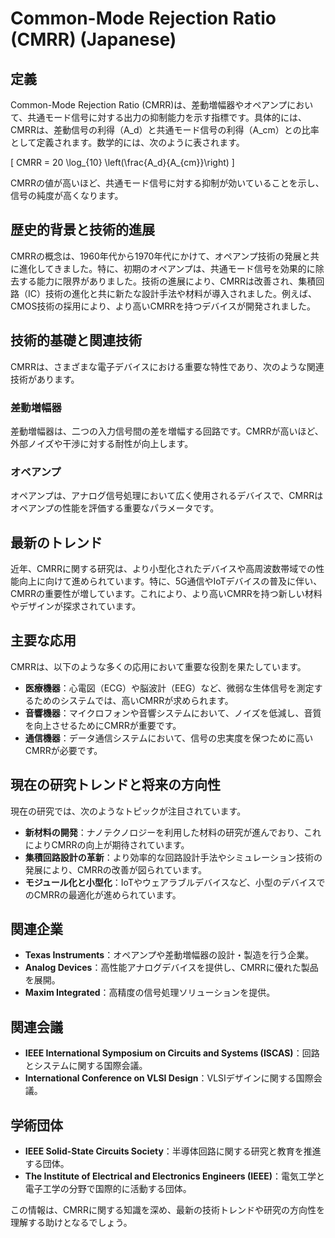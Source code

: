 # Common-Mode Rejection Ratio (CMRR) (Japanese)

## 定義

Common-Mode Rejection Ratio (CMRR)は、差動増幅器やオペアンプにおいて、共通モード信号に対する出力の抑制能力を示す指標です。具体的には、CMRRは、差動信号の利得（A_d）と共通モード信号の利得（A_cm）との比率として定義されます。数学的には、次のように表されます。

\[
CMRR = 20 \log_{10} \left(\frac{A_d}{A_{cm}}\right)
\]

CMRRの値が高いほど、共通モード信号に対する抑制が効いていることを示し、信号の純度が高くなります。

## 歴史的背景と技術的進展

CMRRの概念は、1960年代から1970年代にかけて、オペアンプ技術の発展と共に進化してきました。特に、初期のオペアンプは、共通モード信号を効果的に除去する能力に限界がありました。技術の進展により、CMRRは改善され、集積回路（IC）技術の進化と共に新たな設計手法や材料が導入されました。例えば、CMOS技術の採用により、より高いCMRRを持つデバイスが開発されました。

## 技術的基礎と関連技術

CMRRは、さまざまな電子デバイスにおける重要な特性であり、次のような関連技術があります。

### 差動増幅器

差動増幅器は、二つの入力信号間の差を増幅する回路です。CMRRが高いほど、外部ノイズや干渉に対する耐性が向上します。

### オペアンプ

オペアンプは、アナログ信号処理において広く使用されるデバイスで、CMRRはオペアンプの性能を評価する重要なパラメータです。

## 最新のトレンド

近年、CMRRに関する研究は、より小型化されたデバイスや高周波数帯域での性能向上に向けて進められています。特に、5G通信やIoTデバイスの普及に伴い、CMRRの重要性が増しています。これにより、より高いCMRRを持つ新しい材料やデザインが探求されています。

## 主要な応用

CMRRは、以下のような多くの応用において重要な役割を果たしています。

- **医療機器**：心電図（ECG）や脳波計（EEG）など、微弱な生体信号を測定するためのシステムでは、高いCMRRが求められます。
- **音響機器**：マイクロフォンや音響システムにおいて、ノイズを低減し、音質を向上させるためにCMRRが重要です。
- **通信機器**：データ通信システムにおいて、信号の忠実度を保つために高いCMRRが必要です。

## 現在の研究トレンドと将来の方向性

現在の研究では、次のようなトピックが注目されています。

- **新材料の開発**：ナノテクノロジーを利用した材料の研究が進んでおり、これによりCMRRの向上が期待されています。
- **集積回路設計の革新**：より効率的な回路設計手法やシミュレーション技術の発展により、CMRRの改善が図られています。
- **モジュール化と小型化**：IoTやウェアラブルデバイスなど、小型のデバイスでのCMRRの最適化が進められています。

## 関連企業

- **Texas Instruments**：オペアンプや差動増幅器の設計・製造を行う企業。
- **Analog Devices**：高性能アナログデバイスを提供し、CMRRに優れた製品を展開。
- **Maxim Integrated**：高精度の信号処理ソリューションを提供。

## 関連会議

- **IEEE International Symposium on Circuits and Systems (ISCAS)**：回路とシステムに関する国際会議。
- **International Conference on VLSI Design**：VLSIデザインに関する国際会議。

## 学術団体

- **IEEE Solid-State Circuits Society**：半導体回路に関する研究と教育を推進する団体。
- **The Institute of Electrical and Electronics Engineers (IEEE)**：電気工学と電子工学の分野で国際的に活動する団体。 

この情報は、CMRRに関する知識を深め、最新の技術トレンドや研究の方向性を理解する助けとなるでしょう。